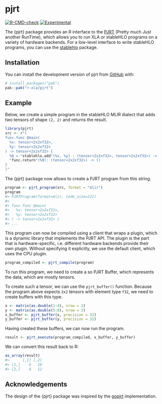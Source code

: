 
<!-- README.md is generated from README.Rmd. Please edit that file -->

# pjrt

<!-- badges: start -->

[![R-CMD-check](https://github.com/r-xla/pjrt/actions/workflows/R-CMD-check.yaml/badge.svg)](https://github.com/r-xla/pjrt/actions/workflows/R-CMD-check.yaml)
[![Experimental](https://img.shields.io/badge/status-experimental-red.svg)](https://github.com/r-xla/pjrt/actions/workflows/R-CMD-check.yaml)
<!-- badges: end -->

The {pjrt} package provides an R interface to the
[PJRT](https://github.com/openxla/pjrt) (Pretty much Just another
RunTime), which allows you to run XLA or stableHLO programs on a variety
of hardware backends. For a low-level interface to write stableHLO
programs, you can use the
[stablehlo](https://github.com/r-xla/stablehlo) package.

## Installation

You can install the development version of pjrt from
[GitHub](https://github.com/) with:

``` r
# install.packages("pak")
pak::pak("r-xla/pjrt")
```

## Example

Below, we create a simple program in the stableHLO MLIR dialect that
adds two tensors of shape `(2, 2)` and returns the result.

``` r
library(pjrt)
src <- r"(
func.func @main(
  %x: tensor<2x2xf32>,
  %y: tensor<2x2xf32>
) -> tensor<2x2xf32> {
  %0 = "stablehlo.add"(%x, %y) : (tensor<2x2xf32>, tensor<2x2xf32>) -> tensor<2x2xf32>
  "func.return"(%0): (tensor<2x2xf32>) -> ()
}
)"
```

The {pjrt} package now allows to create a PJRT program from this string.

``` r
program <- pjrt_program(src, format = "mlir")
program
#> PJRTProgram(format=mlir, code_size=221)
#> 
#> func.func @main(
#>   %x: tensor<2x2xf32>,
#>   %y: tensor<2x2xf32>
#> ) -> tensor<2x2xf32> {
#> ...
```

This program can now be compiled using a client that wraps a plugin,
which is a dynamic library that implements the PJRT API. The plugin is
the part that is hardware-specific, i.e. different hardware backends
provide their own plugin. Without specifying it explicitly, we use the
default client, which uses the CPU plugin.

``` r
program_compiled <- pjrt_compile(program)
```

To run this program, we need to create a so PJRT Buffer, which
represents the data, which are mostly tensors.

To create such a tensor, we can use the `pjrt_buffer()` function.
Because the program above expects `2x2` tensors with element type `f32`,
we need to create buffers with this type.

``` r
x <- matrix(as.double(1:4), nrow = 2)
y <- matrix(as.double(5:8), nrow = 2)
x_buffer <- pjrt_buffer(x, precision = 32)
y_buffer <- pjrt_buffer(y, precision = 32)
```

Having created these buffers, we can now run the program.

``` r
result <- pjrt_execute(program_compiled, x_buffer, y_buffer)
```

We can convert this result back to R:

``` r
as_array(result)
#>      [,1] [,2]
#> [1,]    6   10
#> [2,]    8   12
```

## Acknowledgements

The design of the {pjrt} package was inspired by the
[gopjrt](https://github.com/gomlx/gopjrt) implementation.

